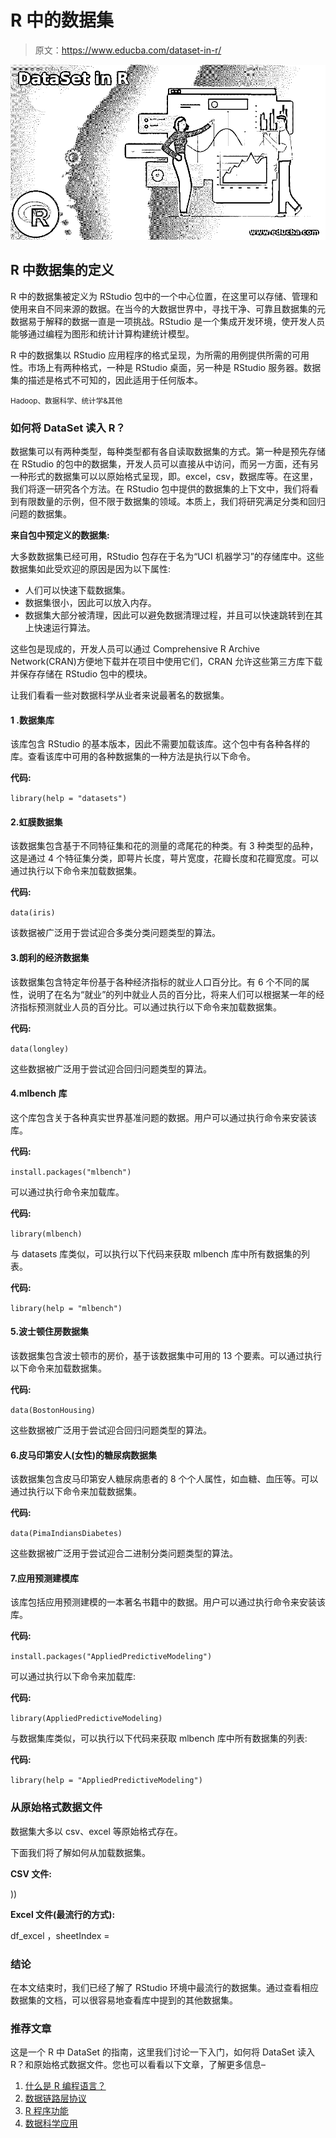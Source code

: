 # R 中的数据集

> 原文：<https://www.educba.com/dataset-in-r/>

![DataSet in R](img/2b32b1658850949af0b3fdbddb3a216c.png)



## R 中数据集的定义

R 中的数据集被定义为 RStudio 包中的一个中心位置，在这里可以存储、管理和使用来自不同来源的数据。在当今的大数据世界中，寻找干净、可靠且数据集的元数据易于解释的数据一直是一项挑战。RStudio 是一个集成开发环境，使开发人员能够通过编程为图形和统计计算构建统计模型。

R 中的数据集以 RStudio 应用程序的格式呈现，为所需的用例提供所需的可用性。市场上有两种格式，一种是 RStudio 桌面，另一种是 RStudio 服务器。数据集的描述是格式不可知的，因此适用于任何版本。

<small>Hadoop、数据科学、统计学&其他</small>

### 如何将 DataSet 读入 R？

数据集可以有两种类型，每种类型都有各自读取数据集的方式。第一种是预先存储在 RStudio 的包中的数据集，开发人员可以直接从中访问，而另一方面，还有另一种形式的数据集可以以原始格式呈现，即。excel，csv，数据库等。在这里，我们将逐一研究各个方法。在 RStudio 包中提供的数据集的上下文中，我们将看到有限数量的示例，但不限于数据集的领域。本质上，我们将研究满足分类和回归问题的数据集。

**来自包中预定义的数据集:**

大多数数据集已经可用，RStudio 包存在于名为“UCI 机器学习”的存储库中。这些数据集如此受欢迎的原因是因为以下属性:

*   人们可以快速下载数据集。
*   数据集很小，因此可以放入内存。
*   数据集大部分被清理，因此可以避免数据清理过程，并且可以快速跳转到在其上快速运行算法。

这些包是现成的，开发人员可以通过 Comprehensive R Archive Network(CRAN)方便地下载并在项目中使用它们，CRAN 允许这些第三方库下载并保存存储在 RStudio 包中的模块。

让我们看看一些对数据科学从业者来说最著名的数据集。

#### 1 .数据集库

该库包含 RStudio 的基本版本，因此不需要加载该库。这个包中有各种各样的库。查看该库中可用的各种数据集的一种方法是执行以下命令。

**代码:**

`library(help = "datasets")`

#### 2.虹膜数据集

该数据集包含基于不同特征集和花的测量的鸢尾花的种类。有 3 种类型的品种，这是通过 4 个特征集分类，即萼片长度，萼片宽度，花瓣长度和花瓣宽度。可以通过执行以下命令来加载数据集。

**代码:**

`data(iris)`

该数据被广泛用于尝试迎合多类分类问题类型的算法。

#### 3.朗利的经济数据集

该数据集包含特定年份基于各种经济指标的就业人口百分比。有 6 个不同的属性，说明了在名为“就业”的列中就业人员的百分比，将来人们可以根据某一年的经济指标预测就业人员的百分比。可以通过执行以下命令来加载数据集。

**代码:**

`data(longley)`

这些数据被广泛用于尝试迎合回归问题类型的算法。

#### 4.mlbench 库

这个库包含关于各种真实世界基准问题的数据。用户可以通过执行命令来安装该库。

**代码:**

`install.packages("mlbench")`

可以通过执行命令来加载库。

**代码:**

`library(mlbench)`

与 datasets 库类似，可以执行以下代码来获取 mlbench 库中所有数据集的列表。

**代码:**

`library(help = "mlbench")`

#### 5.波士顿住房数据集

该数据集包含波士顿市的房价，基于该数据集中可用的 13 个要素。可以通过执行以下命令来加载数据集。

**代码:**

`data(BostonHousing)`

这些数据被广泛用于尝试迎合回归问题类型的算法。

#### 6.皮马印第安人(女性)的糖尿病数据集

该数据集包含皮马印第安人糖尿病患者的 8 个个人属性，如血糖、血压等。可以通过执行以下命令来加载数据集。

**代码:**

`data(PimaIndiansDiabetes)`

这些数据被广泛用于尝试迎合二进制分类问题类型的算法。

#### 7.应用预测建模库

该库包括应用预测建模的一本著名书籍中的数据。用户可以通过执行命令来安装该库。

**代码:**

`install.packages("AppliedPredictiveModeling")`

可以通过执行以下命令来加载库:

**代码:**

`library(AppliedPredictiveModeling)`

与数据集库类似，可以执行以下代码来获取 mlbench 库中所有数据集的列表:

**代码:**

`library(help = "AppliedPredictiveModeling")`

### 从原始格式数据文件

数据集大多以 csv、excel 等原始格式存在。

下面我们将了解如何从加载数据集。

**CSV 文件:**

))

**Excel 文件(最流行的方式):**

df_excel ，sheetIndex =

### 结论

在本文结束时，我们已经了解了 RStudio 环境中最流行的数据集。通过查看相应数据集的文档，可以很容易地查看库中提到的其他数据集。

### 推荐文章

这是一个 R 中 DataSet 的指南，这里我们讨论一下入门，如何将 DataSet 读入 R？和原始格式数据文件。您也可以看看以下文章，了解更多信息–

1.  [什么是 R 编程语言？](https://www.educba.com/what-is-r-programming-language/)
2.  [数据链路层协议](https://www.educba.com/data-link-layer-protocol/)
3.  [R 程序功能](https://www.educba.com/r-program-functions/)
4.  [数据科学应用](https://www.educba.com/data-science-applications/)





